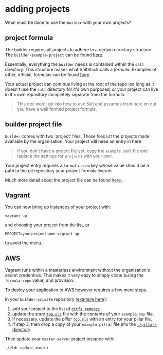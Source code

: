 # adding projects

What must be done to use the `builder` with your own projects?

## project formula

The builder requires all projects to adhere to a certain directory structure. The `builder-example-project` can be found [here](https://github.com/elifesciences/builder-example-project).

Essentially, everything the `builder` needs is contained within the `salt` directory. This structure makes what SaltStack calls a *formula*. Examples of other, official, formulas can be found [here](https://github.com/saltstack-formulas).

Your actual project can continue living at the root of the repo (so long as it doesn't use the `salt` directory for it's own purposes) *or* your project can live in it's own repository completely separate from the formula.

> This doc won't go into how to use Salt and assumes from here on out you have a well formed project formula.

## builder project file

`builder` comes with two 'project' files. These files list the projects made available by the organisation. Your project will need an entry in here.

> If you don't have a project file yet, copy the `example.yaml` file and replace the settings for `project1` with your own.

Your project entry requires a `formula-repo` key whose value should be a path to the git repository your project formula lives in.

Much more detail about the project file can be found [here](docs/projects.md).

## Vagrant

You can now bring up instances of your project with:

	vagrant up

and choosing your project from the list, or

	PROJECT=yourprojectname vagrant up

to avoid the menu.

## AWS

Vagrant runs within a masterless environment without the organisation's secret credentials. This makes it very easy to simply clone (using the `formula-repo` value) and provision.

To deploy your application to AWS however requires a few more steps.

In your `builder-private` repository ([example here](https://github.com/elifesciences/builder-private-example)):

1. add your project to the list of [`gitfs_remotes`](https://github.com/elifesciences/builder-private-example/blob/master/etc-salt-master#L49)
2. update the *state* [`top.sls`](https://github.com/elifesciences/builder-private-example/blob/master/salt/top.sls) file with the contents of your `example.top` file.
3. if necessary, update the *pillar* [`top.sls`](https://github.com/elifesciences/builder-private-example/blob/master/pillar/top.sls) with an entry for your pillar file.
4. if step 3, then drop a copy of your `example.pillar` file into the [`./pillar/` directory](https://github.com/elifesciences/builder-private-example/tree/master/pillar).

Then update your `master-server` project instance with:

	./bldr update_master
